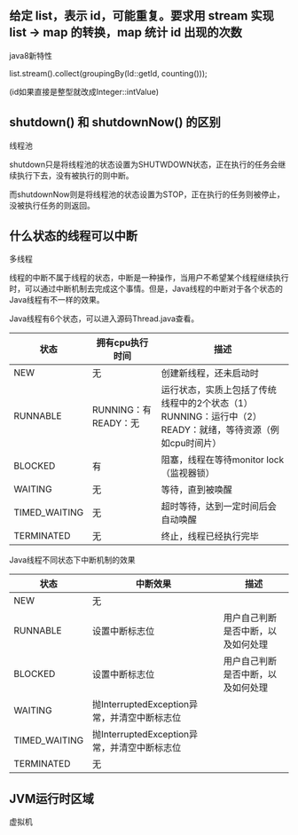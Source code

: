 ## 给定 list，表示 id，可能重复。要求用 stream 实现 list -> map 的转换，map 统计 id 出现的次数

java8新特性

list.stream().collect(groupingBy(Id::getId, counting()));

(id如果直接是整型就改成Integer::intValue)

## shutdown() 和 shutdownNow() 的区别

线程池

shutdown只是将线程池的状态设置为SHUTWDOWN状态，正在执行的任务会继续执行下去，没有被执行的则中断。

而shutdownNow则是将线程池的状态设置为STOP，正在执行的任务则被停止，没被执行任务的则返回。

## 什么状态的线程可以中断

多线程

线程的中断不属于线程的状态，中断是一种操作，当用户不希望某个线程继续执行时，可以通过中断机制去完成这个事情。但是，Java线程的中断对于各个状态的Java线程有不一样的效果。

Java线程有6个状态，可以进入源码Thread.java查看。

|状态	|拥有cpu执行时间	|描述|
|-------|---------------|----|
|NEW	|无	|创建新线程，还未启动时|
|RUNNABLE	|RUNNING：有 READY：无	|运行状态，实质上包括了传统线程中的2个状态（1）RUNNING：运行中（2）READY：就绪，等待资源（例如cpu时间片）|
|BLOCKED	|有	|阻塞，线程在等待monitor lock（监视器锁）|
|WAITING	|无	|等待，直到被唤醒|
|TIMED_WAITING	|无	|超时等待，达到一定时间后会自动唤醒|
|TERMINATED	|无	|终止，线程已经执行完毕|

Java线程不同状态下中断机制的效果

|状态	|中断效果	|描述|
|-------|---------------|----|
|NEW	|无||	
|RUNNABLE	|设置中断标志位	|用户自己判断是否中断，以及如何处理|
|BLOCKED	|设置中断标志位	|用户自己判断是否中断，以及如何处理|
|WAITING	|抛InterruptedException异常，并清空中断标志位	||
|TIMED_WAITING	|抛InterruptedException异常，并清空中断标志位	||
|TERMINATED	|无	||

## JVM运行时区域

虚拟机


